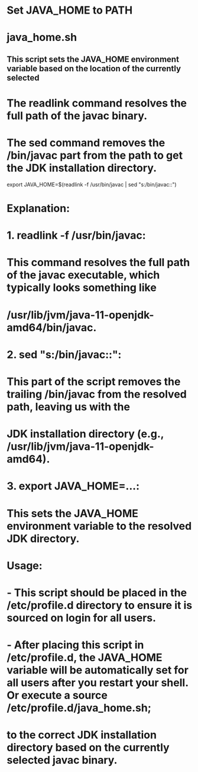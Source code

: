 # Set JAVA_HOME to PATH

# java_home.sh
## This script sets the JAVA_HOME environment variable based on the location of the currently selected

# The readlink command resolves the full path of the javac binary.
# The sed command removes the /bin/javac part from the path to get the JDK installation directory.
export JAVA_HOME=$(readlink -f /usr/bin/javac | sed "s:/bin/javac::")

# Explanation:
# 1. readlink -f /usr/bin/javac:
#    This command resolves the full path of the javac executable, which typically looks something like
#    /usr/lib/jvm/java-11-openjdk-amd64/bin/javac.
# 2. sed "s:/bin/javac::":
#    This part of the script removes the trailing /bin/javac from the resolved path, leaving us with the
#    JDK installation directory (e.g., /usr/lib/jvm/java-11-openjdk-amd64).
# 3. export JAVA_HOME=...:
#    This sets the JAVA_HOME environment variable to the resolved JDK directory.

# Usage:
# - This script should be placed in the /etc/profile.d directory to ensure it is sourced on login for all users.
# - After placing this script in /etc/profile.d, the JAVA_HOME variable will be automatically set for all users after you restart your shell. Or execute a source /etc/profile.d/java_home.sh;
#   to the correct JDK installation directory based on the currently selected javac binary.

